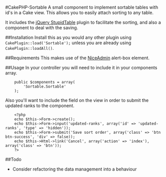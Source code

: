 #CakePHP-Sortable
A small component to implement sortable tables with id's in a Cake view. This allows you to easily attach sorting to any table.  

It includes the [jQuery StupidTable](https://github.com/joequery/Stupid-Table-Plugin) plugin to facilitate the sorting, and also a component to deal with the saving.

##Installation
Install this as you would any other plugin using `CakePlugin::load('Sortable');` unless you are already using `CakePlugin::loadAll()`.

##Requirements
This makes use of the [NiceAdmin](https://github.com/davidyell/CakePHP-NiceAdmin) alert-box element.

##Usage
In your controller you will need to include it in your components array.  
```
    public $components = array(
        'Sortable.Sortable'
    );
```  

Also you'll want to include the field on the view in order to submit the updated ranks to the component.  

```
    <?php
    echo $this->Form->create();
    echo $this->Form->input('updated-ranks', array('id' => 'updated-ranks', 'type' => 'hidden'));
    echo $this->Form->submit('Save sort order', array('class' => 'btn btn-success', 'div' => false));
    echo $this->Html->link('Cancel', array('action' => 'index'), array('class' => 'btn'));
    ?>
```
##Todo
* Consider refactoring the data management into a behaviour
